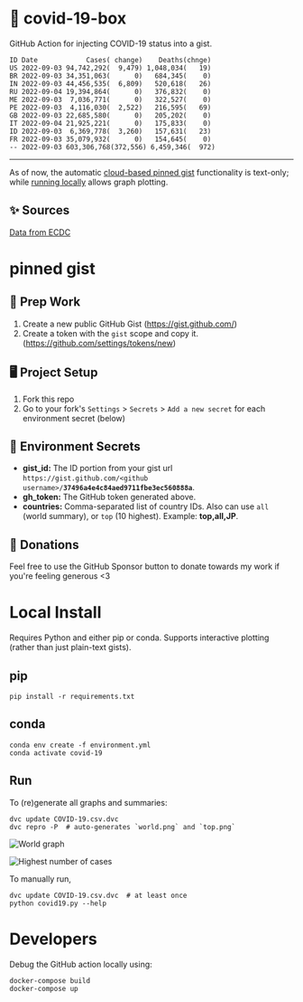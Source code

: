 # 🏥 covid-19-box

GitHub Action for injecting COVID-19 status into a gist.

```
ID Date            Cases( change)    Deaths(chnge)
US 2022-09-03 94,742,292(  9,479) 1,048,034(   19)
BR 2022-09-03 34,351,063(      0)   684,345(    0)
IN 2022-09-03 44,456,535(  6,809)   520,618(   26)
RU 2022-09-04 19,394,864(      0)   376,832(    0)
ME 2022-09-03  7,036,771(      0)   322,527(    0)
PE 2022-09-03  4,116,030(  2,522)   216,595(   69)
GB 2022-09-03 22,685,580(      0)   205,202(    0)
IT 2022-09-04 21,925,221(      0)   175,833(    0)
ID 2022-09-03  6,369,778(  3,260)   157,631(   23)
FR 2022-09-03 35,079,932(      0)   154,645(    0)
-- 2022-09-03 603,306,768(372,556) 6,459,346(  972)
```

---

As of now, the automatic [cloud-based pinned gist](#pinned-gist) functionality is text-only;
while [running locally](#local-install) allows graph plotting.

## ✨ Sources

[Data from ECDC](https://www.ecdc.europa.eu/en/publications-data/download-todays-data-geographic-distribution-covid-19-cases-worldwide)

# pinned gist

## 🎒 Prep Work
1. Create a new public GitHub Gist (https://gist.github.com/)
1. Create a token with the `gist` scope and copy it. (https://github.com/settings/tokens/new)

## 🖥 Project Setup
1. Fork this repo
1. Go to your fork's `Settings` > `Secrets` > `Add a new secret` for each environment secret (below)

## 🤫 Environment Secrets
- **gist_id:** The ID portion from your gist url `https://gist.github.com/<github username>/`**`37496a4e4c84aed9711fbe3ec560888a`**.
- **gh_token:** The GitHub token generated above.
- **countries:** Comma-separated list of country IDs. Also can use `all` (world summary), or `top` (10 highest). Example: **top,all,JP**.

## 💸 Donations

Feel free to use the GitHub Sponsor button to donate towards my work if you're feeling generous <3

# Local Install

Requires Python and either pip or conda. Supports interactive plotting (rather than just plain-text gists).

## pip

```
pip install -r requirements.txt
```

## conda

```
conda env create -f environment.yml
conda activate covid-19
```

## Run

To (re)generate all graphs and summaries:

```
dvc update COVID-19.csv.dvc
dvc repro -P  # auto-generates `world.png` and `top.png`
```

![World graph](world.png)

![Highest number of cases](top.png)

To manually run,

```
dvc update COVID-19.csv.dvc  # at least once
python covid19.py --help
```

# Developers

Debug the GitHub action locally using:

```
docker-compose build
docker-compose up
```
